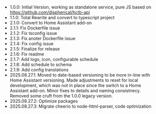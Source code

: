 * 1.0.0: Initial Version, working as standalone service, pure JS based on https://github.com/dispherical/hctb-api
* 1.1.0: Total Rewrite and convert to typescript project
* 2.1.0: Convert to Home Assistant add-on
* 2.1.1: Fix Dockerfile issue
* 2.1.2: Fix tsconfig issue
* 2.1.3: Fix anoter Dockerfile issue
* 2.1.4: Fix config issue
* 2.1.5: Finalize for release
* 2.1.6: Fix readme
* 2.1.7: Add logo, icon, configurable schedule
* 2.1.8: Add schedule to schema
* 2.1.9: Add config translations
* 2025.08.27.1: Moved to date-based versioning to be more in-line with Home Assistant versioning. Made adjustments to reset for local development, which was not in place since the switch to a Home Assistant add-on. Minor fixes to details and naming consistnecy. Removed some cruft from the 1.0.0 legacy version. 
* 2025.08.27.2: Optimize packages
* 2025.08.27.3: Migrate cheerio to node-html-parser, code optimization
